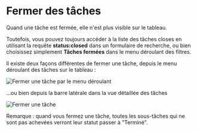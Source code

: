 Fermer des tâches
=============

Quand une tâche est fermée, elle n'est plus visible sur le tableau.

Toutefois, vous pouvez toujours accéder à la liste des tâches closes en utilisant la requête **status:closed** dans un formulaire de recherche, ou bien choisissez simplement **Tâches fermées** dans le menu déroulant des filtres.

Il existe deux façons différentes de fermer une tâche, depuis le menu déroulant des tâches sur le tableau :

![Fermer une tâche par le menu déroulant](http://kanboard.net/screenshots/documentation/menu-close-task.png)

…ou bien depuis la barre latérale dans la vue détaillée des tâches

![Fermer une tâche](http://kanboard.net/screenshots/documentation/closing-tasks.png)

Remarque : quand vous fermez une tâche, toutes les sous-tâches qui ne sont pas achevées verront leur statut passer à "Terminé".
